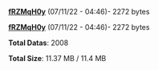 [**fRZMqH0y**](/data/fRZMqH0y.txt) (07/11/22 - 04:46)- 2272 bytes

[**fRZMqH0y**](/data/fRZMqH0y.txt) (07/11/22 - 04:46)- 2272 bytes

**Total Datas**: 2008

**Total Size**: 11.37 MB / 11.4 MB